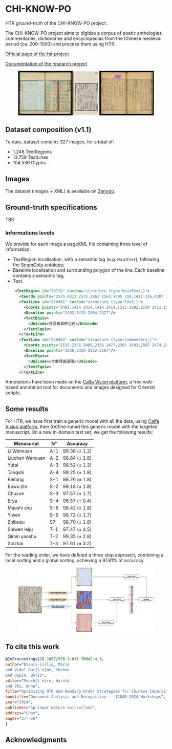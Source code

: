 # CHI-KNOW-PO
HTR ground-truth of the CHI-KNOW-PO project.

The CHI-KNOW-PO project aims to digitize a corpus of poetic anthologies, commentaries, dictionaries and encyclopedias from the Chinese medieval period (ca. 200-1000) and process them using HTR.

[Official page of the htr project](https://www.collexpersee.eu/projet/chi-know-po-corpus/)

[Documentation of the research project](https://chi-know-po.gitpages.huma-num.fr/)

<figure>
    <img src="assets/dataset.jpg"/>
</figure>

## Dataset composition (v1.1)

To date, dataset contains 327 images, for a total of:

* 1.248 TextRegions
* 13.759 TextLines
* 104.536 Glyphs

## Images

The dataset (images + XML) is available on [Zenodo](https://zenodo.org/records/14452717).

## Ground-truth specifications

TBD

### Informations levels

We provide for each image a pageXML file containing three level of information:
* TextRegion localisation, with a semantic tag (e.g. `MainText`), following the [SegmOnto ontology](https://github.com/SegmOnto/Guidelines);
* Baseline localisation and surrounding polygon of the line. Each baseline contains a semantic tag;
* Text.

```xml
    <TextRegion id="79718" custom="structure {type:MainText;}">
      <Coords points="2575,4313 2575,2861 2563,1405 219,1413 216,4307 2575,4313"/>
      <TextLine id="870481" custom="structure {type:Text;}">
        <Coords points="2491,1414 2414,1414 2414,1515 2392,1534 2411,1584 2392,1627 2411,1679 2397,1732 2414,1751 2397,2082 2417,2102 2400,2178 2419,2206 2400,2258 2425,2338 2571,2352 2559,1411 2491,1414"/>
        <Baseline points="2492,1415 2504,2327"/>
        <TextEquiv>
          <Unicode>見惡焉其終也已</Unicode>
        </TextEquiv>
      </TextLine>
      <TextLine id="870482" custom="structure {type:Commentary;}">
        <Coords points="2535,2356 2488,2356 2477,2395 2493,2507 2474,2545 2493,2595 2474,2732 2491,2822 2477,2852 2493,2998 2480,3025 2493,3132 2482,3250 2502,3266 2641,3258 2630,2354 2535,2356"/>
        <Baseline points="2536,2359 2552,3267"/>
        <TextEquiv>
          <Unicode>○今案見論語陽</Unicode>
        </TextEquiv>
      </TextLine>
```

Annotations have been made on the [Calfa Vision platform](https://vision.calfa.fr), a free web-based annotation tool for documents and images designed for Oriental scripts.

## Some results

For HTR, we have first train a generic model with all the data, using [Calfa Vision platform](https://vision.calfa.fr), then (re)fine-tuned this generic model with the targeted manuscript. On a new in-domain test set, we get the following results:

| **Manuscript**       | **N°** | **Accuracy**      |
|-----------------------|--------|-------------------|
| Li Wenxuan           | A-1    | 99.38 (± 1.2)     |
| Liuchen Wenxuan      | A-2    | 98.84 (± 1.8)     |
| Yutai                | A-3    | 98.52 (± 1.2)     |
| Tangshi              | A-4    | 99.25 (± 1.8)     |
| Beitang              | S-1    | 98.76 (± 1.8)     |
| Bowu zhi             | S-2    | 99.18 (± 1.8)     |
| Chuxue               | S-3    | 97.57 (± 1.7)     |
| Erya                 | S-4    | 96.57 (± 0.4)     |
| Maoshi shu           | S-5    | 98.42 (± 1.8)     |
| Yiwen                | S-6    | 98.72 (± 1.7)     |
| Zhibuzu              | S7     | 98.70 (± 1.8)     |
| Shiwen leiju         | T-1    | 97.47 (± 4.5)     |
| Qimin yaoshu         | T-2    | 99.35 (± 2.8)     |
| Xinzhai              | T-3    | 97.61 (± 3.2)     |

For the reading order, we have defined a three step approach, combining a local sorting and a global sorting, achieving a 97.81% of accuracy.

<figure>
    <img src="assets/ro.jpg"/>
</figure>

## To cite this work

```bibtex
@InProceedings{10.1007/978-3-031-70642-4_3,
author="Bizais-Lillig, Marie
and Vidal-Gor{\`e}ne, Chahan
and Dupin, Boris",
editor="Mouch{\`e}re, Harold
and Zhu, Anna",
title="Optimizing HTR and Reading Order Strategies for Chinese Imperial Editions with Few-Shot Learning",
booktitle="Document Analysis and Recognition -- ICDAR 2024 Workshops",
year="2024",
publisher="Springer Nature Switzerland",
address="Cham",
pages="37--56"
}
```

## Acknowledgments
